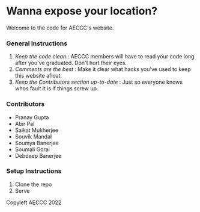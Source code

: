 # Wanna expose your location?

Welcome to the code for AECCC's website.

### General Instructions

1. _Keep the code clean_ : AECCC members will have to read your code long after you've graduated. Don't hurt their eyes.
2. _Comments are the best_ : Make it clear what hacks you've used to keep this website afloat.
3. _Keep the Contributors section up-to-date_ : Just so everyone knows whos fault it is if things screw up.

### Contributors

- Pranay Gupta
- Abir Pal
- Saikat Mukherjee
- Souvik Mandal
- Soumya Banerjee
- Soumali Gorai
- Debdeep Banerjee

### Setup Instructions

1. Clone the repo
2. Serve

Copyleft AECCC 2022
